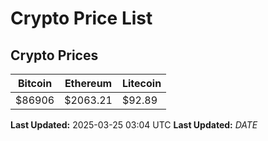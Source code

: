 # Crypto Price List

## Crypto Prices
| Bitcoin | Ethereum | Litecoin |
| ------- | -------- | -------- |
| $86906 | $2063.21 | $92.89 |
**Last Updated:** 2025-03-25 03:04 UTC
**Last Updated:** $DATE$
